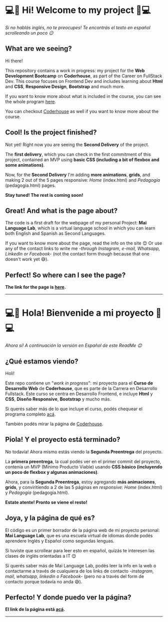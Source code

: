 # 💻🚀 Hi! Welcome to my project 🚀💻

_Si no hablás inglés, no te preocupes! Te encontrás el texto en español scrolleando un poco 😉_

## What are we seeing?

Hi there! 

This repository contains a work in progress: my project for the **Web Development Bootcamp** on **Coderhouse**, as part of the Career on FullStack Dev. This course focuses on Frontend Dev and includes learning about **Html** and **CSS**, **Responsive Design**, **Bootstrap** and much more. 

If you want to know more about what is included in the course, you can see the whole program [here](https://drive.google.com/file/d/1Zl8c2cqUin3_GGgRM2kbjL1Q1MWgNEUu/view). 

You can checkout [Coderhouse](https://www.coderhouse.com/) as well if you want to know more about the course.


## Cool! Is the project finished?

Not yet! Right now you are seeing the  **Second Delivery** of the project. 

The **first delivery**, which you can check in the first commitment of this project, contained an MVP using **basic CSS (including a bit of flexbox and some animations)**.

Now, for the **Second Delivery** I'm adding **more animations**, **grids**, and making 2 out of the 5 pages responsive: _Home_  (index.html) and _Pedagogía_ (pedagogia.html) pages.

**Stay tuned! The rest is coming soon!**

## Great! And what is the page about?

The code is a first draft for the webpage of my personal Project: __Mai Language Lab__, which is a virtual language school in which you can learn both English and Spanish as Second Languages. 

If you want to know more about the page, read the info on the site 😊 Or use any of the contact links to write me _-through Instagram, e-mail, Whatsapp, LinkedIn or Facebook-_ (not the contact form though because that one doesn't work yet 😅). 
 


## Perfect! So where can I see the page?

**The link for the page is [here](https://maigutter.github.io/preentrega2_coderhouse/).**

---
# 💻🚀 Hola! Bienvenide a mi proyecto 🚀💻
_Ahora sí! A continuación la versión en Español de este ReadMe 😊_

## ¿Qué estamos viendo?

Holi! 

Este repo contiene un "_work in progress_": mi proyecto para el **Curso de Desarrollo Web** de **Coderhouse**, que es parte de la Carrera en Desarrollo Fullstack. Este curso se centra en Desarrollo Frontend, e incluye **Html** y **CSS**, **Diseño Responsive**, **Bootstrap** y mucho más. 

Si querés saber más de lo que incluye el curso, podés chequear el programa completo [acá](https://drive.google.com/file/d/1Zl8c2cqUin3_GGgRM2kbjL1Q1MWgNEUu/view). 

También podés mirar la página de [Coderhouse](https://www.coderhouse.com/).


## Piola! Y el proyecto está terminado?

No todavía! Ahora mismo estás viendo la  **Segunda Preentrega** del proyecto. 

La **primera preentrega**, la cual podés ver en el primer commit del proyecto, contenía un MVP (Mínimo Producto Viable) usando **CSS básico (incluyendo un poco de flexbox y algunas animaciones)**.

Ahora, para la **Segunda Preentrega**, estoy agregando **más animaciones**, **grids**, y conviritiendo a 2 de las 5 páginas en *responsive*: _Home_  (index.html) y _Pedagogía_ (pedagogia.html).

**Estate atente! Pronto se viene el resto!**

## Joya, y la página de qué es?

El código es un primer borrador de la página web de mi proyecto personal: __Mai Language Lab__, que es una escuela virtual de idiomas donde podés aprendere Inglés y Español como segundas lenguas. 

Si tuviste que scrollear para leer esto en español, quizás te interesen las clases de inglés orientadas a IT 😊

Si querés saber más de Mai Language Lab, podés leer la info en la web o  contactarme a través de cualquiera de los links de contacto _-instagram, mail, whatsapp, linkedin o Facebook-_ (pero no a través del form de contacto porque todavía no anda 😅). 


## Perfecto! Y donde puedo ver la página?

**El link de la página está [acá](https://maigutter.github.io/preentrega2_coderhouse/).**

---